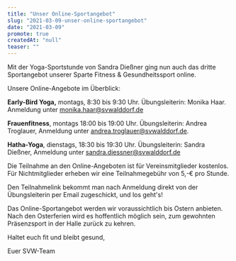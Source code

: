 ```yaml
---
title: "Unser Online-Sportangebot"
slug: "2021-03-09-unser-online-sportangebot"
date: "2021-03-09"
promote: true
createdAt: "null"
teaser: ""
---
```

Mit der Yoga-Sportstunde von Sandra Dießner ging nun auch das dritte Sportangebot unserer Sparte Fitness &amp; Gesundheitssport online.


Unsere Online-Angebote im Überblick:


**Early-Bird Yoga,** montags, 8:30 bis 9:30 Uhr. Übungsleiterin: Monika Haar. Anmeldung unter monika.haar@svwalddorf.de


**Frauenfitness**, montags 18:00 bis 19:00 Uhr. Übungsleiterin: Andrea Troglauer, Anmeldung unter andrea.troglauer@svwalddorf.de.


**Hatha-Yoga**, dienstags, 18:30 bis 19:30 Uhr. Übungsleiterin: Sandra Dießner, Anmeldung unter sandra.diessner@svwalddorf.de


Die Teilnahme an den Online-Angeboten ist für Vereinsmitglieder kostenlos. Für Nichtmitglieder erheben wir eine Teilnahmegebühr von 5,-€ pro Stunde.


Den Teilnahmelink bekommt man nach Anmeldung direkt von der Übungsleiterin per Email zugeschickt, und los geht's!


Das Online-Sportangebot werden wir voraussichtlich bis Ostern anbieten. Nach den Osterferien wird es hoffentlich möglich sein, zum gewohnten Präsenzsport in der Halle zurück zu kehren.



Haltet euch fit und bleibt gesund,


Euer SVW-Team
